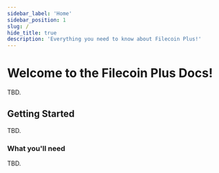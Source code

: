 ```yaml
---
sidebar_label: 'Home'
sidebar_position: 1
slug: /
hide_title: true
description: 'Everything you need to know about Filecoin Plus!'
---
```


# Welcome to the Filecoin Plus Docs!

TBD.

## Getting Started

TBD.

### What you'll need

TBD.
